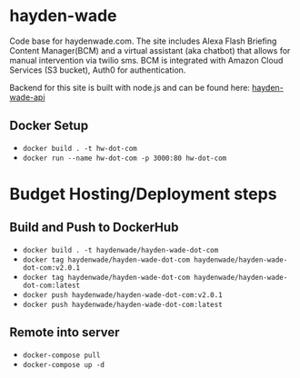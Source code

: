 # hayden-wade

Code base for haydenwade.com. The site includes Alexa Flash Briefing Content Manager(BCM) and a virtual assistant (aka chatbot) that allows for manual intervention via twilio sms. BCM is integrated with Amazon Cloud Services (S3 bucket), Auth0 for authentication.

Backend for this site is built with node.js and can be found here: [hayden-wade-api](https://github.com/haydenwade/hayden-wade-api)

## Docker Setup
- `docker build . -t hw-dot-com`
- `docker run --name hw-dot-com -p 3000:80 hw-dot-com`


# Budget Hosting/Deployment steps
## Build and Push to DockerHub
- `docker build . -t haydenwade/hayden-wade-dot-com`
- `docker tag haydenwade/hayden-wade-dot-com haydenwade/hayden-wade-dot-com:v2.0.1`
- `docker tag haydenwade/hayden-wade-dot-com haydenwade/hayden-wade-dot-com:latest`
- `docker push haydenwade/hayden-wade-dot-com:v2.0.1`
- `docker push haydenwade/hayden-wade-dot-com:latest`

## Remote into server
- `docker-compose pull`
- `docker-compose up -d`